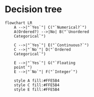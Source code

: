 # Decision tree

```mermaid {theme: 'neutral', scale: 0.75, htmlLabels: false}
flowchart LR
    A -->|"`Yes`"| C("`Numerical?`")
    A(Ordered?) -->|No| B("`Unordered
    Categorical`")

    C -->|"`Yes`"| E("`Continuous?`")
    C -->|"`No`"| D("`Ordered
    Categorical`")

    E -->|"`Yes`"| G("`Floating
    point`")
    E -->|"`No`"| F("`Integer`")

    style A fill:#FFE5B4
    style C fill:#FFE5B4
    style E fill:#FFE5B4
```

<br/>
<br/>
<br/>
